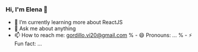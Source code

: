 ### Hi, I'm Elena 👋

- 🌱 I’m currently learning more about ReactJS
- 💬 Ask me about anything
- 📫 How to reach me: gordillo.vi20@gmail.com
% - 😄 Pronouns: ...
% - ⚡ Fun fact: ...

